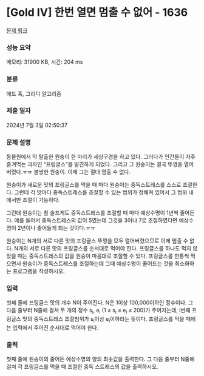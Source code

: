 # [Gold IV] 한번 열면 멈출 수 없어 - 1636 

[문제 링크](https://www.acmicpc.net/problem/1636) 

### 성능 요약

메모리: 31900 KB, 시간: 204 ms

### 분류

애드 혹, 그리디 알고리즘

### 제출 일자

2024년 7월 3일 02:50:37

### 문제 설명

<p>동물원에서 막 탈출한 원숭이 한 마리가 세상구경을 하고 있다. 그러다가 인간들이 자주 즐겨먹는 과자인 “프링글스”를 발견하게 되었다. 그리고 그 원숭이는 결국 뚜껑을 열어버렸다.ㅠㅠ 불쌍한 원숭이. 이제 그는 절대 멈출 수 없다.</p>

<p>원숭이가 새로운 맛의 프링글스를 먹을 때 마다 원숭이는 중독스트레스를 스스로 조절한다. 그런데 각 맛마다 중독스트레스를 조절할 수 있는 범위가 정해져 있어서 그 범위 내에서만 조절이 가능하다.</p>

<p>그런데 원숭이는 참 슬프게도 중독스트레스를 조절할 때 마다 예상수명이 1년씩 줄어든다. 예를 들어서 중독스트레스의 값이 5였는데 그것을 3이나 7로 조절하였다면 예상수명이 2년이나 줄어들게 되는 것이다.ㅠㅠ</p>

<p>원숭이는 N개의 서로 다른 맛의 프링글스 뚜껑을 모두 열어버렸으므로 이제 멈출 수 없다. N개의 서로 다른 맛의 프링글스를 순서대로 먹어야 한다. 프링글스를 하나도 먹지 않았을 때는 중독스트레스의 값을 원숭이 마음대로 조절할 수 있다. 프링글스를 한통씩 먹으면서 원숭이가 중독스트레스를 조절하는데 그때 예상수명이 줄어드는 것을 최소화하는 프로그램을 작성하시오.</p>

### 입력 

 <p>첫째 줄에 프링글스 맛의 개수 N이 주어진다. N은 1이상 100,000이하인 정수이다. 그 다음 줄부터 N줄에 걸쳐 두 개의 정수 s<sub>i</sub>, e<sub>i</sub> (1 ≤ s<sub>i</sub> ≤ e<sub>i</sub> ≤ 200)가 주어지는데, i번째 프링글스 맛의 중독스트레스 조절범위가 s<sub>i</sub>이상 e<sub>i</sub>이하라는 뜻이다. 프링글스를 먹을 때에는 입력에서 주어진 순서대로 먹어야 한다.</p>

### 출력 

 <p>첫째 줄에 원숭이의 줄어든 예상수명의 양의 최솟값을 출력한다. 그 다음 줄부터 N줄에 걸쳐 각 프링글스를 먹을 때 조절한 중독 스트레스의 값을 출력하시오.</p>

